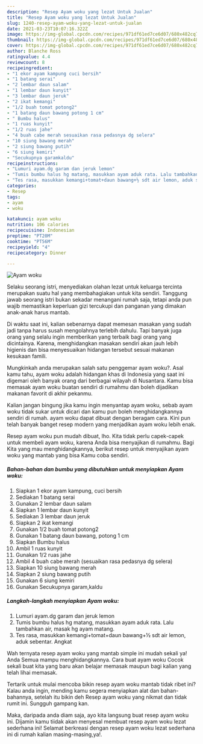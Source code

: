 ```yaml
---
description: "Resep Ayam woku yang lezat Untuk Jualan"
title: "Resep Ayam woku yang lezat Untuk Jualan"
slug: 1240-resep-ayam-woku-yang-lezat-untuk-jualan
date: 2021-03-23T10:07:16.322Z
image: https://img-global.cpcdn.com/recipes/971df61ed7ce6d07/680x482cq70/ayam-woku-foto-resep-utama.jpg
thumbnail: https://img-global.cpcdn.com/recipes/971df61ed7ce6d07/680x482cq70/ayam-woku-foto-resep-utama.jpg
cover: https://img-global.cpcdn.com/recipes/971df61ed7ce6d07/680x482cq70/ayam-woku-foto-resep-utama.jpg
author: Blanche Ross
ratingvalue: 4.4
reviewcount: 8
recipeingredient:
- "1 ekor ayam kampung cuci bersih"
- "1 batang serai"
- "2 lembar daun salam"
- "1 lembar daun kunyit"
- "3 lembar daun jeruk"
- "2 ikat kemangi"
- "1/2 buah tomat potong2"
- "1 batang daun bawang potong 1 cm"
- " Bumbu halus"
- "1 ruas kunyit"
- "1/2 ruas jahe"
- "4 buah cabe merah sesuaikan rasa pedasnya dg selera"
- "10 siung bawang merah"
- "2 siung bawang putih"
- "6 siung kemiri"
- "Secukupnya garamkaldu"
recipeinstructions:
- "Lumuri ayam.dg garam dan jeruk lemon"
- "Tumis bumbu halus hg matang, masukkan ayam aduk rata. Lalu tambahkan air, masak hg ayam matang."
- "Tes rasa, masukkan kemangi+tomat+daun bawang+½ sdt air lemon, aduk sebentar. Angkat"
categories:
- Resep
tags:
- ayam
- woku

katakunci: ayam woku 
nutrition: 106 calories
recipecuisine: Indonesian
preptime: "PT20M"
cooktime: "PT56M"
recipeyield: "4"
recipecategory: Dinner

---
```



![Ayam woku](https://img-global.cpcdn.com/recipes/971df61ed7ce6d07/680x482cq70/ayam-woku-foto-resep-utama.jpg)

Selaku seorang istri, menyediakan olahan lezat untuk keluarga tercinta merupakan suatu hal yang membahagiakan untuk kita sendiri. Tanggung jawab seorang istri bukan sekadar menangani rumah saja, tetapi anda pun wajib memastikan keperluan gizi tercukupi dan panganan yang dimakan anak-anak harus mantab.

Di waktu  saat ini, kalian sebenarnya dapat memesan masakan yang sudah jadi tanpa harus susah mengolahnya terlebih dahulu. Tapi banyak juga orang yang selalu ingin memberikan yang terbaik bagi orang yang dicintainya. Karena, menghidangkan masakan sendiri akan jauh lebih higienis dan bisa menyesuaikan hidangan tersebut sesuai makanan kesukaan famili. 



Mungkinkah anda merupakan salah satu penggemar ayam woku?. Asal kamu tahu, ayam woku adalah hidangan khas di Indonesia yang saat ini digemari oleh banyak orang dari berbagai wilayah di Nusantara. Kamu bisa memasak ayam woku buatan sendiri di rumahmu dan boleh dijadikan makanan favorit di akhir pekanmu.

Kalian jangan bingung jika kamu ingin menyantap ayam woku, sebab ayam woku tidak sukar untuk dicari dan kamu pun boleh menghidangkannya sendiri di rumah. ayam woku dapat dibuat dengan beragam cara. Kini pun telah banyak banget resep modern yang menjadikan ayam woku lebih enak.

Resep ayam woku pun mudah dibuat, lho. Kita tidak perlu capek-capek untuk membeli ayam woku, karena Anda bisa menyajikan di rumahmu. Bagi Kita yang mau menghidangkannya, berikut resep untuk menyajikan ayam woku yang mantab yang bisa Kamu coba sendiri.

<!--inarticleads1-->

##### Bahan-bahan dan bumbu yang dibutuhkan untuk menyiapkan Ayam woku:

1. Siapkan 1 ekor ayam kampung, cuci bersih
1. Sediakan 1 batang serai
1. Gunakan 2 lembar daun salam
1. Siapkan 1 lembar daun kunyit
1. Sediakan 3 lembar daun jeruk
1. Siapkan 2 ikat kemangi
1. Gunakan 1/2 buah tomat potong2
1. Gunakan 1 batang daun bawang, potong 1 cm
1. Siapkan  Bumbu halus
1. Ambil 1 ruas kunyit
1. Gunakan 1/2 ruas jahe
1. Ambil 4 buah cabe merah (sesuaikan rasa pedasnya dg selera)
1. Siapkan 10 siung bawang merah
1. Siapkan 2 siung bawang putih
1. Gunakan 6 siung kemiri
1. Gunakan Secukupnya garam,kaldu




<!--inarticleads2-->

##### Langkah-langkah menyiapkan Ayam woku:

1. Lumuri ayam.dg garam dan jeruk lemon
1. Tumis bumbu halus hg matang, masukkan ayam aduk rata. Lalu tambahkan air, masak hg ayam matang.
1. Tes rasa, masukkan kemangi+tomat+daun bawang+½ sdt air lemon, aduk sebentar. Angkat




Wah ternyata resep ayam woku yang mantab simple ini mudah sekali ya! Anda Semua mampu menghidangkannya. Cara buat ayam woku Cocok sekali buat kita yang baru akan belajar memasak maupun bagi kalian yang telah lihai memasak.

Tertarik untuk mulai mencoba bikin resep ayam woku mantab tidak ribet ini? Kalau anda ingin, mending kamu segera menyiapkan alat dan bahan-bahannya, setelah itu bikin deh Resep ayam woku yang nikmat dan tidak rumit ini. Sungguh gampang kan. 

Maka, daripada anda diam saja, ayo kita langsung buat resep ayam woku ini. Dijamin kamu tiidak akan menyesal membuat resep ayam woku lezat sederhana ini! Selamat berkreasi dengan resep ayam woku lezat sederhana ini di rumah kalian masing-masing,ya!.

